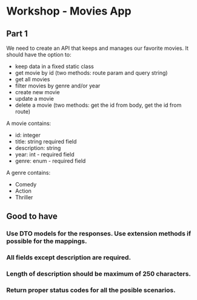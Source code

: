 # Workshop - Movies App
## Part 1
We need to create an API that keeps and manages our favorite movies. It should have the option to:

* keep data in a fixed static class
* get movie by id (two methods: route param and query string)
* get all movies 
* filter movies by genre and/or year
* create new movie
* update a movie
* delete a movie (two methods: get the id from body, get the id from route)

A movie contains:

* id: integer
* title: string required field
* description: string 
* year: int - required field
* genre: enum - required field

A genre contains:

* Comedy
* Action
* Thriller

## Good to have

### Use DTO models for the responses. Use extension methods if possible for the mappings.
### All fields except description are required. 
### Length of description should be maximum of 250 characters.
### Return proper status codes for all the posible scenarios.

